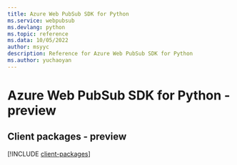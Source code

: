 ```yaml
---
title: Azure Web PubSub SDK for Python
ms.service: webpubsub
ms.devlang: python
ms.topic: reference
ms.data: 10/05/2022
author: msyyc
description: Reference for Azure Web PubSub SDK for Python
ms.author: yuchaoyan
---
```

# Azure Web PubSub SDK for Python - preview

## Client packages - preview
[!INCLUDE [client-packages](web-pubsub-client-index.md)]